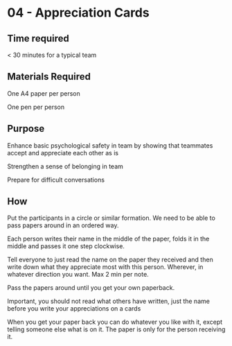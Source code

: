 # 04 - Appreciation Cards

## Time required

&lt; 30 minutes for a typical team

## Materials Required

   One A4 paper per person

   One pen per person

## Purpose

   Enhance basic psychological safety in team by showing that teammates accept and appreciate each other as is

   Strengthen a sense of belonging in team

   Prepare for difficult conversations

## How

   Put the participants in a circle or similar formation. We need to be able to pass papers around in an ordered way.

   Each person writes their name in the middle of the paper, folds it in the middle and passes it one step clockwise.

   Tell everyone to just read the name on the paper they received and then write down what they appreciate most with this person. Wherever, in whatever direction you want. Max 2 min per note.

   Pass the papers around until you get your own paperback.

Important, you should not read what others have written, just the name before you write your appreciations on a cards

When you get your paper back you can do whatever you like with it, except telling someone else what is on it. The paper is only for the person receiving it.
